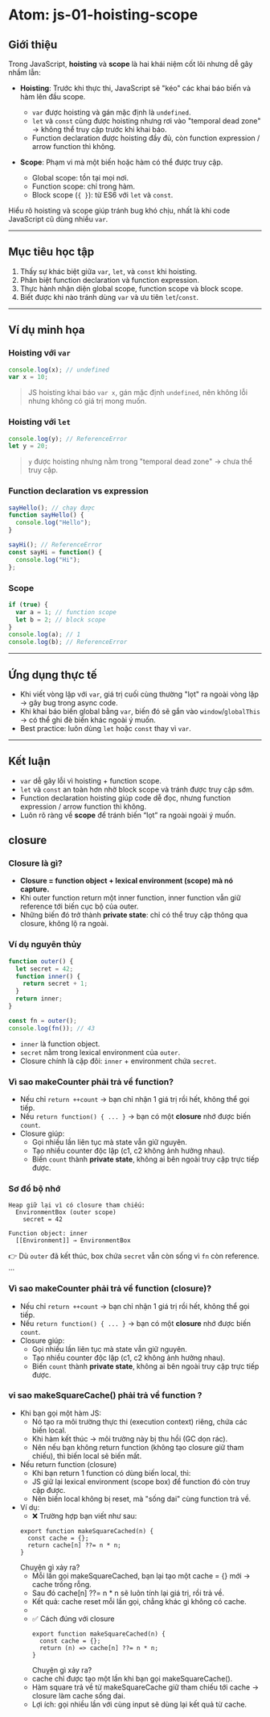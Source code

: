 # Atom: js-01-hoisting-scope

## Giới thiệu
Trong JavaScript, **hoisting** và **scope** là hai khái niệm cốt lõi nhưng dễ gây nhầm lẫn:

- **Hoisting**: Trước khi thực thi, JavaScript sẽ "kéo" các khai báo biến và hàm lên đầu scope.
    - `var` được hoisting và gán mặc định là `undefined`.
    - `let` và `const` cũng được hoisting nhưng rơi vào "temporal dead zone" → không thể truy cập trước khi khai báo.
    - Function declaration được hoisting đầy đủ, còn function expression / arrow function thì không.

- **Scope**: Phạm vi mà một biến hoặc hàm có thể được truy cập.
    - Global scope: tồn tại mọi nơi.
    - Function scope: chỉ trong hàm.
    - Block scope (`{ }`): từ ES6 với `let` và `const`.

Hiểu rõ hoisting và scope giúp tránh bug khó chịu, nhất là khi code JavaScript cũ dùng nhiều `var`.

---

## Mục tiêu học tập
1. Thấy sự khác biệt giữa `var`, `let`, và `const` khi hoisting.
2. Phân biệt function declaration và function expression.
3. Thực hành nhận diện global scope, function scope và block scope.
4. Biết được khi nào tránh dùng `var` và ưu tiên `let`/`const`.

---

## Ví dụ minh họa

### Hoisting với `var`
```js
console.log(x); // undefined
var x = 10;
```
> JS hoisting khai báo `var x`, gán mặc định `undefined`, nên không lỗi nhưng không có giá trị mong muốn.

### Hoisting với `let`
```js
console.log(y); // ReferenceError
let y = 20;
```
> `y` được hoisting nhưng nằm trong "temporal dead zone" → chưa thể truy cập.

### Function declaration vs expression
```js
sayHello(); // chạy được
function sayHello() {
  console.log("Hello");
}

sayHi(); // ReferenceError
const sayHi = function() {
  console.log("Hi");
};
```

### Scope
```js
if (true) {
  var a = 1; // function scope
  let b = 2; // block scope
}
console.log(a); // 1
console.log(b); // ReferenceError
```

---

## Ứng dụng thực tế
- Khi viết vòng lặp với `var`, giá trị cuối cùng thường "lọt" ra ngoài vòng lặp → gây bug trong async code.
- Khi khai báo biến global bằng `var`, biến đó sẽ gắn vào `window`/`globalThis` → có thể ghi đè biến khác ngoài ý muốn.
- Best practice: luôn dùng `let` hoặc `const` thay vì `var`.

---

## Kết luận
- `var` dễ gây lỗi vì hoisting + function scope.
- `let` và `const` an toàn hơn nhờ block scope và tránh được truy cập sớm.
- Function declaration hoisting giúp code dễ đọc, nhưng function expression / arrow function thì không.
- Luôn rõ ràng về **scope** để tránh biến “lọt” ra ngoài ngoài ý muốn.

## closure
### Closure là gì?
- **Closure = function object + lexical environment (scope) mà nó capture.**
- Khi outer function return một inner function, inner function vẫn giữ reference tới biến cục bộ của outer.
- Những biến đó trở thành **private state**: chỉ có thể truy cập thông qua closure, không lộ ra ngoài.

### Ví dụ nguyên thủy
```js
function outer() {
  let secret = 42;
  function inner() {
    return secret + 1;
  }
  return inner;
}

const fn = outer();
console.log(fn()); // 43
```
- `inner` là function object.
- `secret` nằm trong lexical environment của `outer`.
- Closure chính là cặp đôi: `inner` + environment chứa `secret`.

### Vì sao makeCounter phải trả về function?
- Nếu chỉ `return ++count` → bạn chỉ nhận 1 giá trị rồi hết, không thể gọi tiếp.
- Nếu `return function() { ... }` → bạn có một **closure** nhớ được biến `count`.
- Closure giúp:
  - Gọi nhiều lần liên tục mà state vẫn giữ nguyên.
  - Tạo nhiều counter độc lập (c1, c2 không ảnh hưởng nhau).
  - Biến `count` thành **private state**, không ai bên ngoài truy cập trực tiếp được.

### Sơ đồ bộ nhớ
```
Heap giữ lại vì có closure tham chiếu:
  EnvironmentBox (outer scope)
    secret = 42

Function object: inner
  [[Environment]] → EnvironmentBox
```
👉 Dù `outer` đã kết thúc, box chứa `secret` vẫn còn sống vì `fn` còn reference.
...

### Vì sao makeCounter phải trả về function (closure)?
- Nếu chỉ `return ++count` → bạn chỉ nhận 1 giá trị rồi hết, không thể gọi tiếp.
- Nếu `return function() { ... }` → bạn có một **closure** nhớ được biến `count`.
- Closure giúp:
  - Gọi nhiều lần liên tục mà state vẫn giữ nguyên.
  - Tạo nhiều counter độc lập (c1, c2 không ảnh hưởng nhau).
  - Biến `count` thành **private state**, không ai bên ngoài truy cập trực tiếp được.

### vi sao makeSquareCache() phải trả về function ?
- Khi bạn gọi một hàm JS:
  - Nó tạo ra môi trường thực thi (execution context) riêng, chứa các biến local. 
  - Khi hàm kết thúc → môi trường này bị thu hồi (GC dọn rác). 
  - Nên nếu bạn không return function (không tạo closure giữ tham chiếu), thì biến local sẽ biến mất. 
- Nếu return function (closure)
  - Khi bạn return 1 function có dùng biến local, thì:
  - JS  giữ lại lexical environment (scope box) để function đó còn truy cập được.
  - Nên biến local không bị reset, mà "sống dai" cùng function trả về.
- Ví dụ: 
  - ❌ Trường hợp bạn viết như sau:
  ```
  export function makeSquareCached(n) {
    const cache = {};
    return cache[n] ??= n * n;
  }
  ```
  Chuỵện gì xảy ra?
  + Mỗi lần gọi makeSquareCached, bạn lại tạo một cache = {} mới → cache trống rỗng.
  + Sau đó cache[n] ??= n * n sẽ luôn tính lại giá trị, rồi trả về.
  + Kết quả: cache reset mỗi lần gọi, chẳng khác gì không có cache.
  - 
  - ✅ Cách đúng với closure
    ```
    export function makeSquareCached(n) {
      const cache = {};
      return (n) => cache[n] ??= n * n;
    }
    ```
    Chuỵện gì xảy ra?
  + cache chỉ được tạo một lần khi bạn gọi makeSquareCache().
  + Hàm square trả về từ makeSquareCache giữ tham chiếu tới cache → closure làm cache sống dai.
  + Lợi ích: gọi nhiều lần với cùng input sẽ dùng lại kết quả từ cache.

